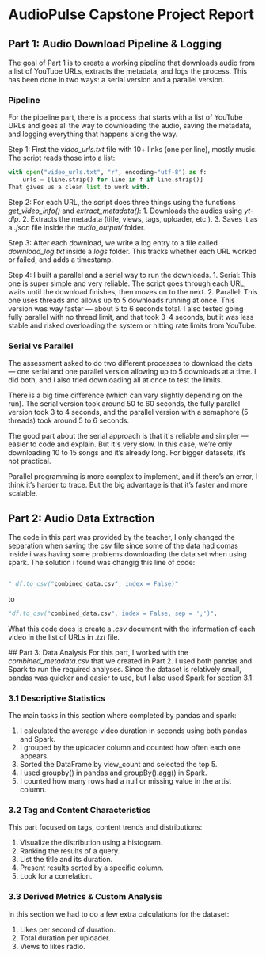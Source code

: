 # AudioPulse Capstone Project Report
## Part 1: Audio Download Pipeline & Logging
The goal of Part 1 is to create a working pipeline that downloads audio from a list of YouTube URLs, extracts the metadata, and logs the process. This has been done in two ways: a serial version and a parallel version.

### Pipeline
For the pipeline part, there is a process that starts with a list of YouTube URLs and goes all the way to downloading the audio, saving the metadata, and logging everything that happens along the way.

Step 1: First the *video_urls.txt* file with 10+ links (one per line), mostly music. The script reads those into a list:
``` python
with open("video_urls.txt", "r", encoding="utf-8") as f:
    urls = [line.strip() for line in f if line.strip()]
That gives us a clean list to work with.
```

Step 2: For each URL, the script does three things using the functions *get_video_info()* and *extract_metadata()*:
    1. Downloads the audios using *yt-dlp*.
    2. Extracts the metadata (title, views, tags, uploader, etc.).
    3. Saves it as a *.json* file inside the *audio_output/* folder.

Step 3: After each download, we write a log entry to a file called *download_log.txt* inside a *logs* folder. This tracks whether each URL worked or failed, and adds a timestamp.

Step 4: I built a parallel and a serial way to run the downloads. 
    1. Serial: This one is super simple and very reliable. The script goes through each URL, waits until the download finishes, then moves on to the next.
    2. Parallel: This one uses threads and allows up to 5 downloads running at once. This version was way faster — about 5 to 6 seconds total. I also tested going fully parallel with no thread limit, and that took 3–4 seconds, but it was less stable and risked overloading the system or hitting rate limits from YouTube.


### Serial vs Parallel
The assessment asked to do two different processes to download the data — one serial and one parallel version allowing up to 5 downloads at a time. I did both, and I also tried downloading all at once to test the limits.

There is a big time difference (which can vary slightly depending on the run). The serial version took around 50 to 60 seconds, the fully parallel version took 3 to 4 seconds, and the parallel version with a semaphore (5 threads) took around 5 to 6 seconds.

The good part about the serial approach is that it's reliable and simpler — easier to code and explain. But it's very slow. In this case, we’re only downloading 10 to 15 songs and it’s already long. For bigger datasets, it’s not practical.

Parallel programming is more complex to implement, and if there’s an error, I think it’s harder to trace. But the big advantage is that it’s faster and more scalable.

## Part 2: Audio Data Extraction
The code in this part was provided by the teacher, I only changed the separation when saving the csv file since some of the data had comas inside i was having some problems downloading the data set when using spark. The solution i found was changig this line of code: 
```python 

" df.to_csv("combined_data.csv", index = False)" 
```
to  
```python
"df.to_csv("combined_data.csv", index = False, sep = ';')".
```
What this code does is create a *.csv* document with the information of each video in the list of URLs in *.txt* file.

## Part 3: Data Analysis
For this part, I worked with the *combined_metadata.csv* that we created in Part 2. I used both pandas and Spark to run the required analyses. Since the dataset is relatively small, pandas was quicker and easier to use, but I also used Spark for section 3.1.

### 3.1 Descriptive Statistics
The main tasks in this section where completed by pandas and spark:
1. I calculated the average video duration in seconds using both pandas and Spark.
2. I grouped by the uploader column and counted how often each one appears.
3. Sorted the DataFrame by view_count and selected the top 5.
4. I used groupby() in pandas and groupBy().agg() in Spark.
5. I counted how many rows had a null or missing value in the artist column.

### 3.2 Tag and Content Characteristics
This part focused on tags, content trends and distributions:
1. Visualize the distribution using a histogram.
2. Ranking the results of a query.
3. List the title and its duration. 
4. Present results sorted by a specific column. 
5. Look for a correlation.

### 3.3 Derived Metrics & Custom Analysis
In this section we had to do a few extra calculations for the dataset:
1. Likes per second of duration.
2. Total duration per uploader.
3. Views to likes radio.
